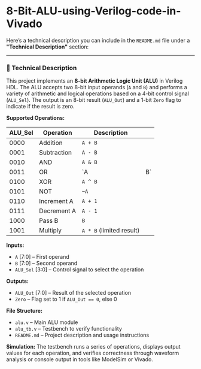 # 8-Bit-ALU-using-Verilog-code-in-Vivado


Here’s a technical description you can include in the `README.md` file under a **"Technical Description"** section:

---

### 🔧 Technical Description

This project implements an **8-bit Arithmetic Logic Unit (ALU)** in Verilog HDL. The ALU accepts two 8-bit input operands (`A` and `B`) and performs a variety of arithmetic and logical operations based on a 4-bit control signal (`ALU_Sel`). The output is an 8-bit result (`ALU_Out`) and a 1-bit `Zero` flag to indicate if the result is zero.

**Supported Operations:**

| ALU\_Sel | Operation   | Description              |     |
| -------- | ----------- | ------------------------ | --- |
| 0000     | Addition    | `A + B`                  |     |
| 0001     | Subtraction | `A - B`                  |     |
| 0010     | AND         | `A & B`                  |     |
| 0011     | OR          | \`A                      | B\` |
| 0100     | XOR         | `A ^ B`                  |     |
| 0101     | NOT         | `~A`                     |     |
| 0110     | Increment A | `A + 1`                  |     |
| 0111     | Decrement A | `A - 1`                  |     |
| 1000     | Pass B      | `B`                      |     |
| 1001     | Multiply    | `A * B` (limited result) |     |

**Inputs:**

* `A` \[7:0] – First operand
* `B` \[7:0] – Second operand
* `ALU_Sel` \[3:0] – Control signal to select the operation

**Outputs:**

* `ALU_Out` \[7:0] – Result of the selected operation
* `Zero` – Flag set to 1 if `ALU_Out == 0`, else 0

**File Structure:**

* `alu.v` – Main ALU module
* `alu_tb.v` – Testbench to verify functionality
* `README.md` – Project description and usage instructions

**Simulation:**
The testbench runs a series of operations, displays output values for each operation, and verifies correctness through waveform analysis or console output in tools like ModelSim or Vivado.

